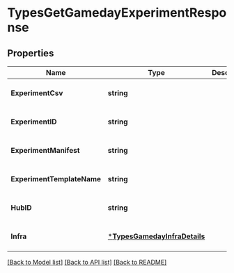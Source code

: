 # TypesGetGamedayExperimentResponse

## Properties
Name | Type | Description | Notes
------------ | ------------- | ------------- | -------------
**ExperimentCsv** | **string** |  | [optional] [default to null]
**ExperimentID** | **string** |  | [optional] [default to null]
**ExperimentManifest** | **string** |  | [optional] [default to null]
**ExperimentTemplateName** | **string** |  | [optional] [default to null]
**HubID** | **string** |  | [optional] [default to null]
**Infra** | [***TypesGamedayInfraDetails**](types.GamedayInfraDetails.md) |  | [optional] [default to null]

[[Back to Model list]](../README.md#documentation-for-models) [[Back to API list]](../README.md#documentation-for-api-endpoints) [[Back to README]](../README.md)

